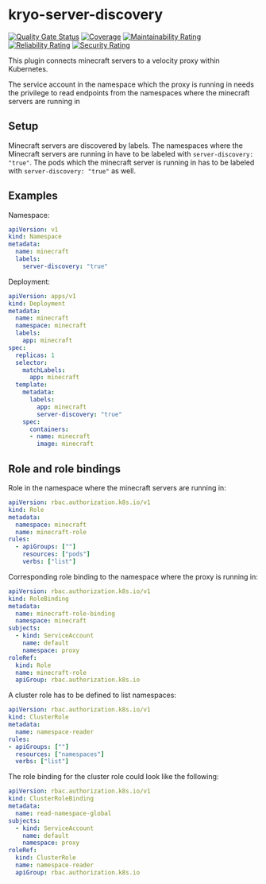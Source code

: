 # kryo-server-discovery
[![Quality Gate Status](https://sonarcloud.io/api/project_badges/measure?project=kryonitelabs_kryo-messaging&metric=alert_status)](https://sonarcloud.io/dashboard?id=kryonitelabs_messaging)
[![Coverage](https://sonarcloud.io/api/project_badges/measure?project=kryonitelabs_kryo-messaging&metric=coverage)](https://sonarcloud.io/dashboard?id=kryonitelabs_messaging)
[![Maintainability Rating](https://sonarcloud.io/api/project_badges/measure?project=kryonitelabs_kryo-messaging&metric=sqale_rating)](https://sonarcloud.io/dashboard?id=kryonitelabs_messaging)
[![Reliability Rating](https://sonarcloud.io/api/project_badges/measure?project=kryonitelabs_kryo-messaging&metric=reliability_rating)](https://sonarcloud.io/dashboard?id=kryonitelabs_messaging)
[![Security Rating](https://sonarcloud.io/api/project_badges/measure?project=kryonitelabs_kryo-messaging&metric=security_rating)](https://sonarcloud.io/dashboard?id=kryonitelabs_messaging)

This plugin connects minecraft servers to a velocity proxy within Kubernetes.

The service account in the namespace which the proxy is running in needs the privilege to read
endpoints from the namespaces where the minecraft servers are running in

## Setup
Minecraft servers are discovered by labels. The namespaces where the Minecraft servers are running in have to be
labeled with `server-discovery: "true"`. The pods which the minecraft server is running in has to be labeled with `server-discovery: "true"`
as well.

## Examples
Namespace:
```yaml
apiVersion: v1
kind: Namespace
metadata:
  name: minecraft
  labels:
    server-discovery: "true"
```

Deployment:
```yaml
apiVersion: apps/v1
kind: Deployment
metadata:
  name: minecraft
  namespace: minecraft
  labels:
    app: minecraft
spec:
  replicas: 1
  selector:
    matchLabels:
      app: minecraft
  template:
    metadata:
      labels:
        app: minecraft
        server-discovery: "true"
    spec:
      containers:
      - name: minecraft
        image: minecraft
```

## Role and role bindings
Role in the namespace where the minecraft servers are running in:
```yaml
apiVersion: rbac.authorization.k8s.io/v1
kind: Role
metadata:
  namespace: minecraft
  name: minecraft-role
rules:
  - apiGroups: [""]
    resources: ["pods"]
    verbs: ["list"]
```

Corresponding role binding to the namespace where the proxy is running in:
```yaml
apiVersion: rbac.authorization.k8s.io/v1
kind: RoleBinding
metadata:
  name: minecraft-role-binding
  namespace: minecraft
subjects:
  - kind: ServiceAccount
    name: default
    namespace: proxy
roleRef:
  kind: Role
  name: minecraft-role
  apiGroup: rbac.authorization.k8s.io
```

A cluster role has to be defined to list namespaces:
```yaml
apiVersion: rbac.authorization.k8s.io/v1
kind: ClusterRole
metadata:
  name: namespace-reader
rules:
- apiGroups: [""]
  resources: ["namespaces"]
  verbs: ["list"]
```

The role binding for the cluster role could look like the following:
```yaml
apiVersion: rbac.authorization.k8s.io/v1
kind: ClusterRoleBinding
metadata:
  name: read-namespace-global
subjects:
  - kind: ServiceAccount
    name: default
    namespace: proxy
roleRef:
  kind: ClusterRole
  name: namespace-reader
  apiGroup: rbac.authorization.k8s.io
```
